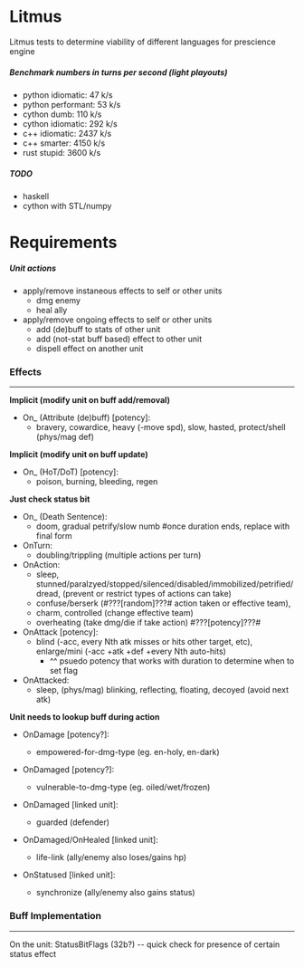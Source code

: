 Litmus
======
Litmus tests to determine viability of different languages for prescience engine

##### Benchmark numbers in turns per second (light playouts)
- python idiomatic:   47 k/s
- python performant:  53 k/s
- cython dumb:      110 k/s
- cython idiomatic: 292 k/s
- c++ idiomatic:    2437 k/s
- c++ smarter:      4150 k/s
- rust stupid:      3600 k/s

##### TODO
- haskell
- cython with STL/numpy

# Requirements
##### Unit actions
- apply/remove instaneous effects to self or other units
  - dmg enemy
  - heal ally
- apply/remove ongoing effects to self or other units
  - add (de)buff to stats of other unit
  - add (not-stat buff based) effect to other unit
  - dispell effect on another unit

### Effects
-----------
**Implicit (modify unit on buff add/removal)**
* On_ (Attribute (de)buff) [potency]:
  * bravery, cowardice, heavy (-move spd), slow, hasted, protect/shell (phys/mag def)

**Implicit (modify unit on buff update)**
* On_ (HoT/DoT) [potency]:
  * poison, burning, bleeding, regen

**Just check status bit**
* On_ (Death Sentence):
  * doom, gradual petrify/slow numb #once duration ends, replace with final form
* OnTurn:
  * doubling/trippling (multiple actions per turn)
* OnAction:
	* sleep, stunned/paralzyed/stopped/silenced/disabled/immobilized/petrified/dread, (prevent or restrict types of actions can take)
	* confuse/berserk (#???[random]???# action taken or effective team),
	* charm, controlled (change effective team)
	* overheating (take dmg/die if take action) #???[potency]???#
* OnAttack [potency]:
  * blind (-acc, every Nth atk misses or hits other target, etc), enlarge/mini (-acc +atk +def +every Nth auto-hits)
	  * ^^ psuedo potency that works with duration to determine when to set flag
* OnAttacked:
  * sleep, (phys/mag) blinking, reflecting, floating, decoyed (avoid next atk)

**Unit needs to lookup buff during action**
* OnDamage [potency?]:
  * empowered-for-dmg-type (eg. en-holy, en-dark)
* OnDamaged [potency?]:
  * vulnerable-to-dmg-type (eg. oiled/wet/frozen)

* OnDamaged [linked unit]:
  * guarded (defender)
* OnDamaged/OnHealed [linked unit]:
  * life-link (ally/enemy also loses/gains hp)
* OnStatused [linked unit]:
  * synchronize (ally/enemy also gains status)


### Buff Implementation
-----------------------

On the unit:
	StatusBitFlags (32b?) -- quick check for presence of certain status effect
